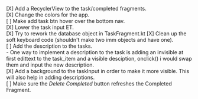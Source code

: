 [X] Add a RecyclerView to the task/completed fragments.<br />
[X] Change the colors for the app.<br />
[ ] Make add task btn hover over the bottom nav.<br />
[X] Lower the task input ET.<br />
[X] Try to rework the database object in TaskFragment.kt
[X] Clean up the soft keyboard code (shouldn't make two imm objects and have one).<br />
[ ] Add the description to the tasks.<br />
	- One way to implement a description to the task is adding an invisible at first
	edittext to the task_item and a visible desciption, onclick() i would swap them
	and input the new description.<br />
[X] Add a background to the taskInput in order to make it more visible. This will also
help in adding descriptions.<br />
[ ] Make sure the *Delete Completed* button refreshes the Completed Fragment.<br />
